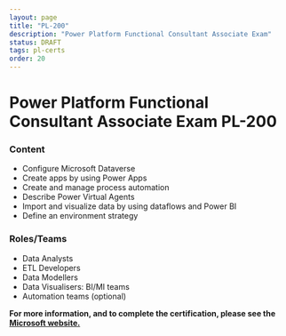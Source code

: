 ```yaml
---
layout: page
title: "PL-200"
description: "Power Platform Functional Consultant Associate Exam"
status: DRAFT
tags: pl-certs
order: 20
---
```

# Power Platform Functional Consultant Associate Exam PL-200 
  
### Content  
  
- Configure Microsoft Dataverse
- Create apps by using Power Apps
- Create and manage process automation
- Describe Power Virtual Agents
- Import and visualize data by using dataflows and Power BI
- Define an environment strategy  
  
### Roles/Teams  
  
- Data Analysts
- ETL Developers
- Data Modellers
- Data Visualisers: BI/MI teams  
- Automation teams (optional)  
  
**For more information, and to complete the certification, please see the [Microsoft website.][pl-200]**

[pl-200]: https://learn.microsoft.com/en-gb/credentials/certifications/exams/pl-200/
